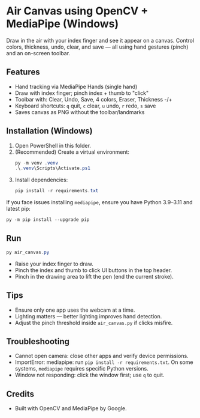 # Air Canvas using OpenCV + MediaPipe (Windows)

Draw in the air with your index finger and see it appear on a canvas. Control colors, thickness, undo, clear, and save — all using hand gestures (pinch) and an on-screen toolbar.

## Features
- Hand tracking via MediaPipe Hands (single hand)
- Draw with index finger; pinch index + thumb to "click"
- Toolbar with: Clear, Undo, Save, 4 colors, Eraser, Thickness -/+
- Keyboard shortcuts: `q` quit, `c` clear, `u` undo, `r` redo, `s` save
- Saves canvas as PNG without the toolbar/landmarks

## Installation (Windows)
1. Open PowerShell in this folder.
2. (Recommended) Create a virtual environment:
   ```powershell
   py -m venv .venv
   .\.venv\Scripts\Activate.ps1
   ```
3. Install dependencies:
   ```powershell
   pip install -r requirements.txt
   ```

If you face issues installing `mediapipe`, ensure you have Python 3.9–3.11 and latest pip:
```powershell
py -m pip install --upgrade pip
```

## Run
```powershell
py air_canvas.py
```

- Raise your index finger to draw.
- Pinch the index and thumb to click UI buttons in the top header.
- Pinch in the drawing area to lift the pen (end the current stroke).

## Tips
- Ensure only one app uses the webcam at a time.
- Lighting matters — better lighting improves hand detection.
- Adjust the pinch threshold inside `air_canvas.py` if clicks misfire.

## Troubleshooting
- Cannot open camera: close other apps and verify device permissions.
- ImportError: mediapipe: run `pip install -r requirements.txt`. On some systems, `mediapipe` requires specific Python versions.
- Window not responding: click the window first; use `q` to quit.

## Credits
- Built with OpenCV and MediaPipe by Google.
